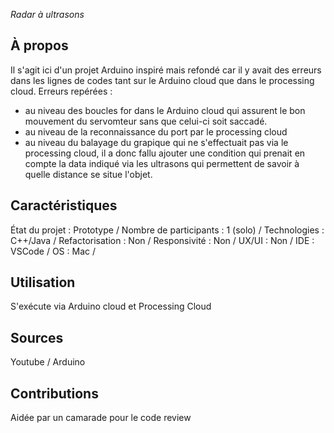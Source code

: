 *Radar à ultrasons*

## À propos
Il s'agit ici d'un projet Arduino inspiré mais refondé car il y avait des erreurs dans les lignes de codes tant sur le Arduino cloud que
dans le processing cloud. 
Erreurs repérées :
- au niveau des boucles for dans le Arduino cloud qui assurent le bon mouvement du servomteur sans que celui-ci soit saccadé.
- au niveau de la reconnaissance du port par le processing cloud 
- au niveau du balayage du grapique qui ne s'effectuait pas via le processing cloud, il a donc fallu ajouter une condition qui prenait en compte
la data indiqué via les ultrasons qui permettent de savoir à quelle distance se situe l'objet.

## Caractéristiques
État du projet : Prototype /
Nombre de participants : 1 (solo) /
Technologies : C++/Java /
Refactorisation : Non /
Responsivité : Non /
UX/UI : Non /
IDE : VSCode /
OS : Mac /

## Utilisation
S'exécute via Arduino cloud et Processing Cloud

## Sources
Youtube / Arduino 

## Contributions
Aidée par un camarade pour le code review 

